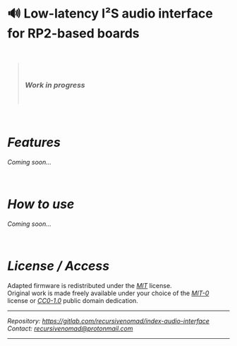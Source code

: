 🔊 **Low-latency I²S audio interface for RP2-based boards**
============================================================

&nbsp;

> &nbsp;
> ### ***Work in progress***
> &nbsp;

&nbsp;






***Features***
==============

*Coming soon...*

&nbsp;






***How to use***
================

*Coming soon...*

&nbsp;






***License / Access***
======================

Adapted firmware is redistributed under the [*MIT*][URL-MIT] license.  
Original work is made freely available under your choice of the [*MIT-0*][URL-MIT-0] license or [*CC0-1.0*][URL-CC0] public domain dedication.

----------------------

*Repository: <https://gitlab.com/recursivenomad/index-audio-interface>*  
*Contact: <recursivenomad@protonmail.com>*

----------------------






[URL-MIT]: <https://opensource.org/license/mit/>
[URL-MIT-0]: <https://opensource.org/license/mit-0/>
[URL-CC0]: <https://creativecommons.org/publicdomain/zero/1.0/>

